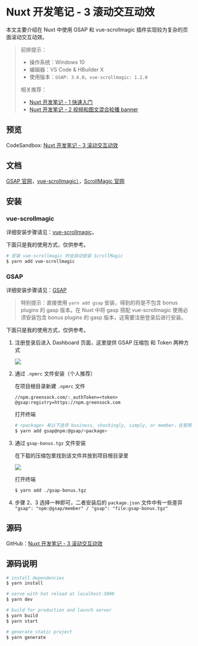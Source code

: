 # Nuxt 开发笔记 - 3 滚动交互动效

本文主要介绍在 Nuxt 中使用 GSAP 和 vue-scrollmagic 插件实现较为复杂的页面滚动交互动效。

>   前排提示：
>
>   -   操作系统：Windows 10
>   -   编辑器：VS Code & HBuilder X
>   -   使用版本：`GSAP: 3.6.0`，`vue-scrollmagic: 1.2.0`
>
>   相关推荐：
>   
>   -   [Nuxt 开发笔记 - 1 快速入门](https://juejin.cn/post/6914871704372117518/)
>   -   [Nuxt 开发笔记 - 2 视频和图文混合轮播 banner](https://juejin.cn/post/6916107026037522440/)

## 预览

CodeSandbox: [Nuxt 开发笔记 - 3 滚动交互动效](https://codesandbox.io/)

## 文档

[GSAP 官网](https://greensock.com/)，[vue-scrollmagic）](https://github.com/magr0s/vue-scrollmagic)，[ScrollMagic 官网](http://scrollmagic.io/)

## 安装

### vue-scrollmagic

详细安装步骤请见：[vue-scrollmagic](https://github.com/magr0s/vue-scrollmagic)，

下面只是我的使用方式，仅供参考。

```bash
# 安装 vue-scrollmagic 时会自动安装 ScrollMagic
$ yarn add vue-scrollmagic
```

### GSAP

详细安装步骤请见：[GSAP](https://greensock.com/docs/v3/Installation)

>    特别提示：直接使用 `yarn add gsap` 安装，得到的将是不包含 bonus plugins 的 gasp 版本。在 Nuxt 中将 gasp 搭配 vue-scrollmagic 使用必须安装包含 bonus plugins 的 gasp 版本，这需要注册登录后进行安装。

下面只是我的使用方式，仅供参考。

1.   注册登录后进入 Dashboard 页面，这里提供 GSAP 压缩包 和 Token 两种方式

     ![](../../../../Typora%20Files/Snipaste_2021-02-10_23-01-10.png)

2.   通过 `.npmrc` 文件安装（个人推荐）

     在项目根目录新建 `.npmrc` 文件

     ```
     //npm.greensock.com/:_authToken=<token>
     @gsap:registry=https://npm.greensock.com
     ```

     打开终端

     ```bash
     # <package> 有以下选项 business, shockingly, simply, or member，在官网 Dashboard 页面（上图）的右边栏中有标明，一般默认是 member。
     $ yarn add gsap@npm:@gsap/<package>
     ```

3.   通过 `gsap-bonus.tgz` 文件安装

     在下载的压缩包里找到该文件并放到项目根目录里

     ![](../../../../Typora%20Files/Snipaste_2021-02-10_22-56-17.png)

     打开终端

     ```bash
     $ yarn add ./gsap-bonus.tgz
     ```

4.   步骤 2、3 选择一种即可，二者安装后的 `package.json` 文件中有一些差异 `"gsap": "npm:@gsap/member" / "gsap": "file:gsap-bonus.tgz"`

##  源码

GitHub：[Nuxt 开发笔记 - 3 滚动交互动效](https://github.com/xjGafi/nuxt_series/tree/master/nuxt_03)

## 源码说明

```bash
# install dependencies
$ yarn install

# serve with hot reload at localhost:3000
$ yarn dev

# build for production and launch server
$ yarn build
$ yarn start

# generate static project
$ yarn generate
```
